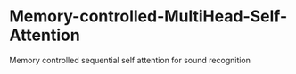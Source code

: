 # Memory-controlled-MultiHead-Self-Attention
Memory controlled sequential self attention for sound recognition
